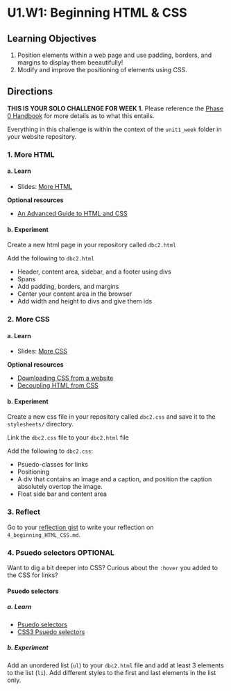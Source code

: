 # U1.W1: Beginning HTML & CSS

## Learning Objectives
1. Position elements within a web page and use padding, borders, and
   margins to display them beeautifully!
2. Modify and improve the positioning of elements using CSS.


## Directions


**THIS IS YOUR SOLO CHALLENGE FOR WEEK 1.** Please reference the [Phase 0 Handbook](https://github.com/Devbootcamp/phase_0_handbook/) for more details as to what this entails.
 
Everything in this challenge is within the context of the `unit1_week` folder in your website repository.

### 1. More HTML

#### a. Learn

* Slides: [More HTML](http://girldevelopit.com/assets/html-css/class3.html)

**Optional resources**

* [An Advanced Guide to HTML and CSS](http://learn.shayhowe.com/) 

#### b. Experiment
Create a new html page in your repository called `dbc2.html`

Add the following to `dbc2.html`

* Header, content area, sidebar, and a footer using divs
* Spans
* Add padding, borders, and margins
* Center your content area in the browser
* Add width and height to divs and give them ids


### 2. More CSS

#### a. Learn

* Slides: [More
CSS](http://girldevelopit.com/assets/html-css/class4.html)

**Optional resources**

- [Downloading CSS from a website](http://www.cssbasics.com/download-css-styles-from-a-website/)
- [Decoupling HTML from CSS](http://coding.smashingmagazine.com/2012/04/20/decoupling-html-from-css/)


#### b. Experiment
Create a new css file in your repository called `dbc2.css` and save it to the `stylesheets/` directory.

Link the `dbc2.css` file to your `dbc2.html` file

Add the following to `dbc2.css`:

* Psuedo-classes for links
* Positioning
* A div that contains an image and a caption, and position the caption absolutely overtop the image.
* Float side bar and content area


### 3. Reflect
Go to your [reflection gist](https://gist.github.com) to write your reflection on `4_beginning_HTML_CSS.md`.

### 4. Psuedo selectors **OPTIONAL**
Want to dig a bit deeper into CSS? Curious about the `:hover` you added
to the CSS for links? 

#### Psuedo selectors

##### a. Learn

* [Psuedo selectors](http://css-tricks.com/pseudo-class-selectors/)
* [CSS3 Psuedo
selectors](http://coding.smashingmagazine.com/2011/03/30/how-to-use-css3-pseudo-classes/)

##### b. Experiment
Add an unordered list (`ul`) to your `dbc2.html` file and add at least 3
elements to the list (`li`).  Add different styles to the first and last elements
in the list only.

